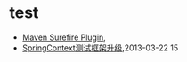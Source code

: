 # test
* [Maven Surefire Plugin](/2016/2016-03-27-maven-surefire-plugin),
* [SpringContext测试框架升级](/2013/2013-03-22-springcontext-test-framework-upgrade),2013-03-22 15
